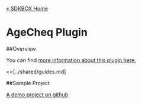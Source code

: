 [&#171; SDKBOX Home](http://sdkbox.com)

<h1>AgeCheq Plugin</h1>

##Overview

You can find [more information about this plugin here.](http://www.cocos2d-x.org/sdkbox/agecheq)


<<[../shared/guides.md]

##Sample Project

[A demo project on github](https://github.com/sdkbox/sdkbox-sample-agecheq)
